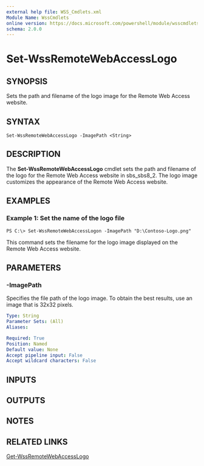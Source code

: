 ```yaml
---
external help file: WSS_Cmdlets.xml
Module Name: WssCmdlets
online version: https://docs.microsoft.com/powershell/module/wsscmdlets/set-wssremotewebaccesslogo?view=windowsserver2012-ps&wt.mc_id=ps-gethelp
schema: 2.0.0
---
```


# Set-WssRemoteWebAccessLogo

## SYNOPSIS
Sets the path and filename of the logo image for the Remote Web Access website.

## SYNTAX

```
Set-WssRemoteWebAccessLogo -ImagePath <String>
```

## DESCRIPTION
The **Set-WssRemoteWebAccessLogo** cmdlet sets the path and filename of the logo for the Remote Web Access website in sbs_sbs8_2.
The logo image customizes the appearance of the Remote Web Access website.

## EXAMPLES

### Example 1: Set the name of the logo file
```
PS C:\> Set-WssRemoteWebAccessLogon -ImagePath "D:\Contoso-Logo.png"
```

This command sets the filename for the logo image displayed on the Remote Web Access website.

## PARAMETERS

### -ImagePath
Specifies the file path of the logo image.
To obtain the best results, use an image that is 32x32 pixels.

```yaml
Type: String
Parameter Sets: (All)
Aliases: 

Required: True
Position: Named
Default value: None
Accept pipeline input: False
Accept wildcard characters: False
```

## INPUTS

## OUTPUTS

## NOTES

## RELATED LINKS

[Get-WssRemoteWebAccessLogo](./Get-WssRemoteWebAccessLogo.md)

